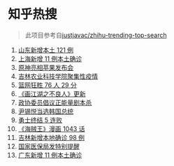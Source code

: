 # 知乎热搜

> 此项目参考自[justjavac/zhihu-trending-top-search](https://github.com/justjavac/zhihu-trending-top-search/blob/main/utils.ts)

<!-- BEGIN -->
  <!-- 最后更新时间:Fri Mar 11 2022 05:10:41 GMT+0000 (Coordinated Universal Time) -->
  1. [山东新增本土 121 例](https://www.zhihu.com/search?q=山东疫情)
1. [上海新增 11 例本土确诊](https://www.zhihu.com/search?q=上海疫情)
1. [原神亮相苹果发布会](https://www.zhihu.com/search?q=原神)
1. [吉林农业科技学院聚集性疫情](https://www.zhihu.com/search?q=吉林农业科技学院疫情)
1. [篮网狂胜 76 人 29 分](https://www.zhihu.com/search?q=篮网)
1. [《画江湖之不良人》更新](https://www.zhihu.com/search?q=画江湖之不良人)
1. [政协委员倡议正能量剧本杀](https://www.zhihu.com/search?q=剧本杀)
1. [尹锡悦当选韩国总统](https://www.zhihu.com/search?q=韩国总统)
1. [勇士终结 5 连败](https://www.zhihu.com/search?q=勇士)
1. [《海贼王》漫画 1043 话](https://www.zhihu.com/search?q=海贼王)
1. [吉林新增本地确诊 98 例](https://www.zhihu.com/search?q=吉林疫情)
1. [国家医保局发特别提醒](https://www.zhihu.com/search?q=医保停用诈骗短信)
1. [广东新增 11 例本土确诊](https://www.zhihu.com/search?q=广东疫情)
  <!-- END -->